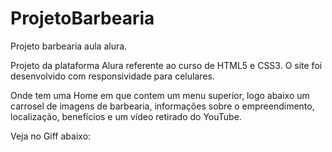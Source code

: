# ProjetoBarbearia
Projeto barbearia aula alura.

Projeto da plataforma Alura referente ao curso de HTML5 e CSS3. O site foi desenvolvido com responsividade para celulares.

Onde tem uma Home em que contem um menu superior, logo abaixo um carrosel de imagens de barbearia, informações sobre o empreendimento, localização, benefícios e um vídeo retirado do YouTube.

Veja no Giff abaixo:


